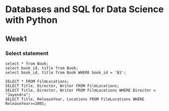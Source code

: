 # Databases and SQL for Data Science with Python

## Week1

### Select statement

```
select * from Book;
select book_id, title from Book;
select book_id, title from Book WHERE book_id = 'B1';
```

```
SELECT * FROM FilmLocations;
SELECT Title, Director, Writer FROM FilmLocations;
SELECT Title, Director, Writer FROM FilmLocations WHERE Director = "Jayendra";
SELECT Title, ReleaseYear, Locations FROM FilmLocations WHERE ReleaseYear>=2001;
```


